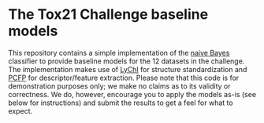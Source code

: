 The Tox21 Challenge baseline models
===================================

This repository contains a simple implementation of the [naive
Bayes](http://en.wikipedia.org/wiki/Naive_Bayes_classifier) classifier
to provide baseline models for the 12 datasets in the challenge. The
implementation makes use of [LyChI](https://github.com/ncats/lychi)
for structure standardization and
[PCFP](https://bitbucket.org/caodac/pcfp) for descriptor/feature
extraction. Please note that this code is for demonstration
purposes only; we make no claims as to its validity or correctness. We
do, however, encourage you to apply the models as-is (see below for
instructions) and submit the results to get a feel for what to
expect.



